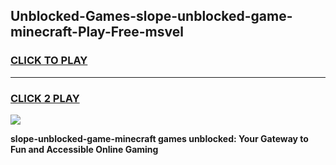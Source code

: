 
## Unblocked-Games-slope-unblocked-game-minecraft-Play-Free-msvel
<h3>
<a href="https://premium76.site?title=slope-unblocked-game-minecraft&ref=23A">CLICK TO PLAY</a></h3>
<hr>

<h3>
<a href="https://premium76.site?title=slope-unblocked-game-minecraft&ref=23A">CLICK 2 PLAY</a>
  
</h3>

<a href="https://premium76.site?title=slope-unblocked-game-minecraft&ref=23A"><img src="https://clearcache.store/games.png"></a>


**slope-unblocked-game-minecraft games unblocked: Your Gateway to Fun and Accessible Online Gaming**

